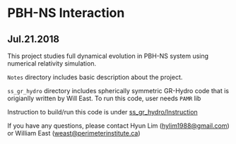 
# PBH-NS Interaction
## Jul.21.2018

This project studies full dynamical evolution in PBH-NS 
system using numerical relativity simulation.

`Notes` directory includes basic description about the project.

`ss_gr_hydro` directory includes spherically symmetric GR-Hydro
code that is origianlly written by Will East. To run this code,
user needs `PAMR` lib

Instruction to build/run this code is under 
[ss_gr_hydro/Instruction](https://github.com/hlim88/PBH-NS/tree/master/ss_gr_hydro/Instruction)

If you have any questions, please contact Hyun Lim (hylim1988@gmail.com) 
or William East (weast@perimeterinstitute.ca)

